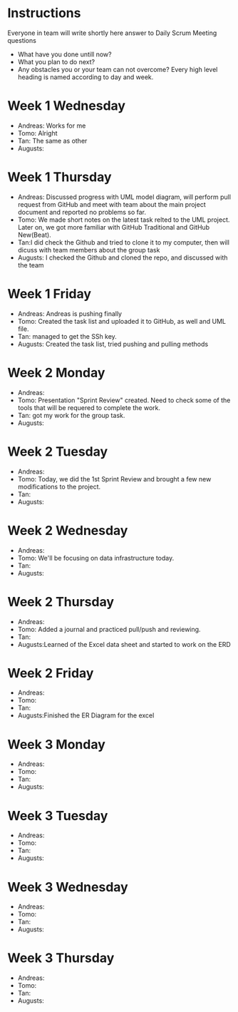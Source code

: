 # Instructions
Everyone in team will write shortly here answer to Daily Scrum Meeting questions
* What have you done untill now?
* What you plan to do next?
* Any obstacles you or your team can not overcome?
Every high level heading is named according to day and week. 

# Week 1 Wednesday
* Andreas: Works for me
* Tomo: Alright
* Tan: The same as other
* Augusts:

# Week 1 Thursday
* Andreas: Discussed progress with UML model diagram, will perform pull request from GitHub and meet with team about the main project document and reported no problems so far.
* Tomo: We made short notes on the latest task relted to the UML project. Later on, we got more familiar with GitHub Traditional and GitHub New(Beat).
* Tan:I did check the Github and tried to clone it to my computer, then will dicuss with team members about the group task
* Augusts: I checked the Github and cloned the repo, and discussed with the team

# Week 1 Friday
* Andreas: Andreas is pushing finally
* Tomo: Created the task list and uploaded it to GitHub, as well and UML file.
* Tan: managed to get the SSh key.
* Augusts: Created the task list, tried pushing and pulling methods

# Week 2 Monday
* Andreas:
* Tomo: Presentation "Sprint Review" created. Need to check some of the tools that will be requered to complete the work.
* Tan: got my work for the group task.
* Augusts:

# Week 2 Tuesday
* Andreas:
* Tomo: Today, we did the 1st Sprint Review and brought a few new modifications to the project.
* Tan:
* Augusts:

# Week 2 Wednesday
* Andreas:
* Tomo: We'll be focusing on data infrastructure today.
* Tan:
* Augusts:

# Week 2 Thursday
* Andreas:
* Tomo: Added a journal and practiced pull/push and reviewing.
* Tan:
* Augusts:Learned of the Excel data sheet and started to work on the ERD


# Week 2 Friday
* Andreas:
* Tomo:
* Tan:
* Augusts:Finished the ER Diagram for the excel

# Week 3 Monday
* Andreas:
* Tomo:
* Tan:
* Augusts:

# Week 3 Tuesday
* Andreas:
* Tomo:
* Tan:
* Augusts:

# Week 3 Wednesday
* Andreas:
* Tomo:
* Tan:
* Augusts:

# Week 3 Thursday
* Andreas:
* Tomo:
* Tan:
* Augusts:
